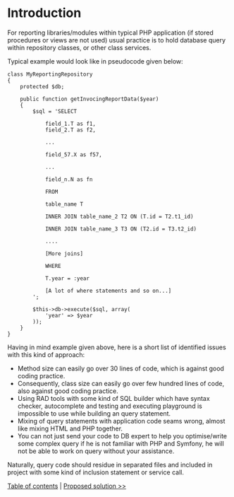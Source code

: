 # Introduction

For reporting libraries/modules within typical PHP application 
(if stored procedures or views are not used) usual 
practice is to hold database query within repository classes, or other class
services.

Typical example would look like in pseudocode given below:

    class MyReportingRepository 
    {
        protected $db;
    
        public function getInvocingReportData($year)
        {
            $sql = 'SELECT 
                
                field_1.T as f1,
                field_2.T as f2,
                
                ...
                
                field_57.X as f57,
                
                ...
                
                field_n.N as fn
                
                FROM 
                
                table_name T
                
                INNER JOIN table_name_2 T2 ON (T.id = T2.t1_id)
                
                INNER JOIN table_name_3 T3 ON (T2.id = T3.t2_id)
                
                ....
                
                [More joins]
                
                WHERE
                
                T.year = :year
                
                [A lot of where statements and so on...]                                           
            ';
            
            $this->db->execute($sql, array( 
                'year' => $year 
            ));            
        }
    }


Having in mind example given above, here is a short list of identified 
issues with this kind of approach:

- Method size can easily go over 30 lines of code, which is against good
coding practice.
- Consequently, class size can easily go over few hundred lines of code, 
also against good coding practice.
- Using RAD tools with some kind of SQL builder which have syntax checker,
autocomplete and testing and executing playground is impossible to use while
building an query statement.
- Mixing of query statements with application code seams wrong, almost like
mixing HTML and PHP together. 
- You can not just send your code to DB expert to help you optimise/write
some complex query if he is not familiar with PHP and Symfony, he will not
be able to work on query without your assistance. 

Naturally, query code should residue in separated files and included in
project with some kind of inclusion statement or service call.

[Table of contents](index.md) | [Proposed solution >>](proposed-solution.md)
